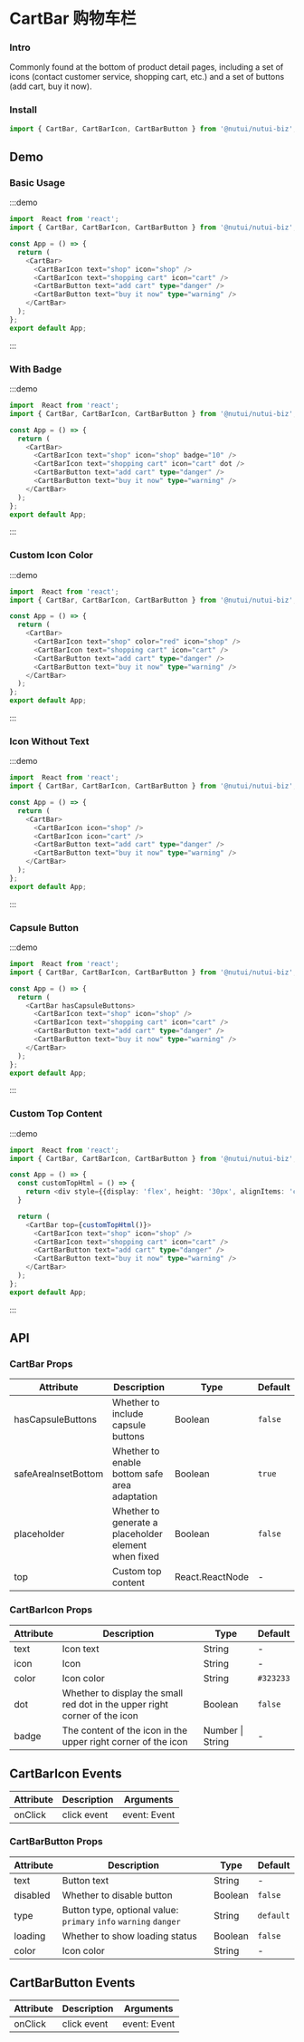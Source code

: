 #  CartBar 购物车栏

### Intro

Commonly found at the bottom of product detail pages, including a set of icons (contact customer service, shopping cart, etc.) and a set of buttons (add cart, buy it now).

### Install

```javascript
import { CartBar, CartBarIcon, CartBarButton } from '@nutui/nutui-biz';
```

## Demo

### Basic Usage

:::demo

```ts
import  React from 'react';
import { CartBar, CartBarIcon, CartBarButton } from '@nutui/nutui-biz';

const App = () => {
  return (
    <CartBar>
      <CartBarIcon text="shop" icon="shop" />
      <CartBarIcon text="shopping cart" icon="cart" />
      <CartBarButton text="add cart" type="danger" />
      <CartBarButton text="buy it now" type="warning" />
    </CartBar>
  );
};
export default App;
```

:::

### With Badge

:::demo

```ts
import  React from 'react';
import { CartBar, CartBarIcon, CartBarButton } from '@nutui/nutui-biz';

const App = () => {
  return (
    <CartBar>
      <CartBarIcon text="shop" icon="shop" badge="10" />
      <CartBarIcon text="shopping cart" icon="cart" dot />
      <CartBarButton text="add cart" type="danger" />
      <CartBarButton text="buy it now" type="warning" />
    </CartBar>
  );
};
export default App;
```

:::

### Custom Icon Color

:::demo

```ts
import  React from 'react';
import { CartBar, CartBarIcon, CartBarButton } from '@nutui/nutui-biz';

const App = () => {
  return (
    <CartBar>
      <CartBarIcon text="shop" color="red" icon="shop" />
      <CartBarIcon text="shopping cart" icon="cart" />
      <CartBarButton text="add cart" type="danger" />
      <CartBarButton text="buy it now" type="warning" />
    </CartBar>
  );
};
export default App;
```

:::

### Icon Without Text

:::demo

```ts
import  React from 'react';
import { CartBar, CartBarIcon, CartBarButton } from '@nutui/nutui-biz';

const App = () => {
  return (
    <CartBar>
      <CartBarIcon icon="shop" />
      <CartBarIcon icon="cart" />
      <CartBarButton text="add cart" type="danger" />
      <CartBarButton text="buy it now" type="warning" />
    </CartBar>
  );
};
export default App;
```

:::

### Capsule Button

:::demo

```ts
import  React from 'react';
import { CartBar, CartBarIcon, CartBarButton } from '@nutui/nutui-biz';

const App = () => {
  return (
    <CartBar hasCapsuleButtons>
      <CartBarIcon text="shop" icon="shop" />
      <CartBarIcon text="shopping cart" icon="cart" />
      <CartBarButton text="add cart" type="danger" />
      <CartBarButton text="buy it now" type="warning" />
    </CartBar>
  );
};
export default App;
```

:::

### Custom Top Content

:::demo

```ts
import  React from 'react';
import { CartBar, CartBarIcon, CartBarButton } from '@nutui/nutui-biz';

const App = () => {
  const customTopHtml = () => {
    return <div style={{display: 'flex', height: '30px', alignItems: 'center', justifyContent: 'center', color: 'red'}}>Custom top content.</div>
  }

  return (
    <CartBar top={customTopHtml()}>
      <CartBarIcon text="shop" icon="shop" />
      <CartBarIcon text="shopping cart" icon="cart" />
      <CartBarButton text="add cart" type="danger" />
      <CartBarButton text="buy it now" type="warning" />
    </CartBar>
  );
};
export default App;
```

:::




## API


### CartBar Props


| Attribute    | Description                                       | Type    | Default    |
|---------|--------------------------------------------|---------|-----------|
| hasCapsuleButtons   | Whether to include capsule buttons                                 | Boolean  | `false`          |
| safeAreaInsetBottom   | Whether to enable bottom safe area adaptation                                 | Boolean  | `true`          |
| placeholder   | Whether to generate a placeholder element when fixed                                 | Boolean  | `false`          |
| top | Custom top content |React.ReactNode  | -          |


### CartBarIcon Props


| Attribute    | Description                                       | Type    | Default    |
|---------|--------------------------------------------|---------|-----------|
| text   | Icon text                                 | String  | -         |
| icon   | Icon                                 | String  | -         |
| color   | Icon color                                 | String  | `#323233`         |
| dot   | Whether to display the small red dot in the upper right corner of the icon                                 | Boolean  | `false`         |
| badge   | The content of the icon in the upper right corner of the icon	                                 | Number \| String  | -         |


## CartBarIcon Events
| Attribute | Description | Arguments |
|----- | ----- | -----  |
| onClick | click event |  event: Event |



### CartBarButton Props


| Attribute    | Description                                       | Type    | Default    |
|---------|--------------------------------------------|---------|-----------|
| text   | Button text                                 | String  | -         |
| disabled   | Whether to disable button                                 | Boolean  | `false`         |
| type   | Button type, optional value: `primary` `info` `warning` `danger`                                 | String  | `default`         |
| loading   | Whether to show loading status                                 | Boolean  | `false`         |
| color   | Icon color                                 | String  | -         |


## CartBarButton Events
| Attribute | Description | Arguments |
|----- | ----- | -----  |
| onClick | click event |  event: Event |